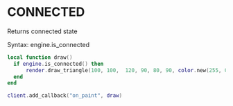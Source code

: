 # CONNECTED

Returns connected state

Syntax:	engine.is_connected

```lua
local function draw()
  if engine.is_connected() then
      render.draw_triangle(100, 100,  120, 90, 80, 90, color.new(255, 0, 0))
  end
end

client.add_callback("on_paint", draw)
```
